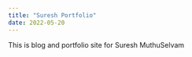 ```yaml
---
title: "Suresh Portfolio"
date: 2022-05-20
---
```


This is blog and portfolio site for Suresh MuthuSelvam

